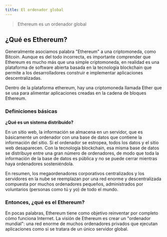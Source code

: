 ```yaml
---
title: El ordenador global
---
```


> Ethereum es un ordenador global

## ¿Qué es Ethereum?

Generalmente asociamos palabra "Ethereum" a una criptomoneda, como Bitcoin. Aunque es del todo incorrecta, es importante comprender que Ethereum es mucho más que una simple criptomoneda, en realidad es una plataforma de software abierta basada en la tecnología blockchain que permite a los desarrolladores construir e implementar aplicaciones descentralizadas.

Dentro de la plataforma ethereum, hay una criptomoneda llamada Ether que se usa para alimentar aplicaciones creadas en la cadena de bloques Ethereum.

### Definiciones básicas

**¿Qué es un sistema distribuido?**

En un sitio web, la información se almacena en un servidor, que es básicamente un ordenador con una base de datos que contiene la información del sitio. Si el ordenador se estropea, todos los datos y el sitio web desaparecen. Con la tecnología blockchain, esa misma base de datos se distribuye entre una gran número de ordenadores, de modo que toda la información de la base de datos es pública y no se puede cerrar mientras haya ordenadores sosteniéndola.

En resumen, los megaordenadores corporativos centralizados y los servidores en la nube se reemplazan por una red enorme y descentralizada compuesta por muchos ordenadores pequeños, administrados por voluntarios (personas como tú y yo) de todo el mundo.

### Entonces, ¿qué es el Ethereum?

En pocas palabras, Ethereum tiene como objetivo reinventar por completo cómo funciona Internet. La visión de Ethereum es crear un "ordenador mundial": una red enorme de muchos ordenadores privados que ejecutan aplicaciones como si se tratara de un único servidor global.
